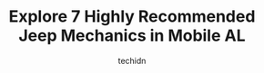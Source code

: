 ---
layout: ampstory
image: https://images.unsplash.com/photo-1653047256226-5abbfa82f1d7?ixlib=rb-4.0.3&ixid=MnwxMjA3fDB8MHxwaG90by1wYWdlfHx8fGVufDB8fHx8&auto=format&fit=crop&w=640&h=853&q=80
author: techidn
featured: false
description: When it comes to maintaining and repairing your vehicle in Mobile AL, USA, you deserve nothing but the best. Thats why the 7 best Jeep Mechanic in the area are here to offer their expertise
title: Explore 7 Highly Recommended Jeep Mechanics in Mobile AL
cover:
   title: Explore 7 Highly Recommended Jeep Mechanics in Mobile AL
   subtitle: Rickpate
   background: https://images.unsplash.com/photo-1653047256226-5abbfa82f1d7?ixlib=rb-4.0.3&ixid=MnwxMjA3fDB8MHxwaG90by1wYWdlfHx8fGVufDB8fHx8&auto=format&fit=crop&w=640&h=853&q=80

pages: 
 - layout: thirds
   top: <h1>#1 AutoNation Chrysler Dodge Jeep RAM Mobile Service Center</h1>
   bottom: "<p>My man Michael Robinson was my Service Advisor and DID NOT let me down! I went to see him, told him what I needed, and he went above and beyond to make sure I was taken c</p>"
   background: https://www.knot35.com/toplist/wp-content/uploads/2023/06/best-jeep-mechanic-1-in-mobile-al-1685831879.jpeg
   backgroundblur: true
 - layout: thirds
   top: <h1>#2 Gulf Coast Tire & Auto Repair</h1>
   bottom: "<p>4058 Moffett Rd, Mobile, AL 36618, United States</p>"
   background: https://www.knot35.com/toplist/wp-content/uploads/2023/06/best-jeep-mechanic-2-in-mobile-al-1685831879.jpeg
   cta:
      link: https://www.knot35.com/toplist/explore-7-highly-recommended-jeep-mechanics-in-mobile-al/
      text: Explore 7 Highly Recommended Jeep Mechanics in Mobile AL
 - layout: thirds
   top: <h1>#3 Bodifords Automotive</h1>
   bottom: "<p>105 Border Cir E #4516, Mobile, AL 36608, United States</p>"
   background: https://www.knot35.com/toplist/wp-content/uploads/2023/06/best-jeep-mechanic-3-in-mobile-al-1685831880.jpeg
   cta:
      link: https://www.knot35.com/toplist/explore-7-highly-recommended-jeep-mechanics-in-mobile-al/
      text: Explore 7 Highly Recommended Jeep Mechanics in Mobile AL
 - layout: thirds
   top: <h1>#4 Fadallas Auto Air</h1>
   bottom: "<p>7310 Airport Blvd, Mobile, AL 36608, United States</p>"
   background: https://images.unsplash.com/photo-1557672172-298e090bd0f1?ixlib=rb-4.0.3&ixid=MnwxMjA3fDB8MHxwaG90by1wYWdlfHx8fGVufDB8fHx8&auto=format&fit=crop&w=640&h=853&q=80
   cta:
      link: https://www.knot35.com/toplist/explore-7-highly-recommended-jeep-mechanics-in-mobile-al/
      text: Explore 7 Highly Recommended Jeep Mechanics in Mobile AL
 - layout: thirds
   top: <h1>#5 Specialty Transmission & Automotive</h1>
   bottom: "<p>3927 Government Blvd H, Mobile, AL 36693, United States</p>"
   background: https://images.unsplash.com/photo-1618556658017-fd9c732d1360?ixlib=rb-4.0.3&ixid=MnwxMjA3fDB8MHxwaG90by1wYWdlfHx8fGVufDB8fHx8&auto=format&fit=crop&w=640&h=853&q=80
   cta:
      link: https://www.knot35.com/toplist/explore-7-highly-recommended-jeep-mechanics-in-mobile-al/
      text: Explore 7 Highly Recommended Jeep Mechanics in Mobile AL
 - layout: thirds
   top: <h1>#6 Resters Auto, Inc.</h1>
   bottom: "<p>7850 Zeigler Blvd, Mobile, AL 36608, United States</p>"
   background: https://images.unsplash.com/photo-1608411404720-c8f0417bcdba?ixlib=rb-4.0.3&ixid=MnwxMjA3fDB8MHxwaG90by1wYWdlfHx8fGVufDB8fHx8&auto=format&fit=crop&w=640&h=853&q=80
   cta:
      link: https://www.knot35.com/toplist/explore-7-highly-recommended-jeep-mechanics-in-mobile-al/
      text: Explore 7 Highly Recommended Jeep Mechanics in Mobile AL
 - layout: thirds
   top: <h1>#7 German Automotive Services</h1>
   bottom: "<p>3747 Government Blvd suite a, Mobile, AL 36693, United States</p>"
   background: https://images.unsplash.com/photo-1509114397022-ed747cca3f65?ixlib=rb-4.0.3&ixid=MnwxMjA3fDB8MHxwaG90by1wYWdlfHx8fGVufDB8fHx8&auto=format&fit=crop&w=640&h=853&q=80
   cta:
      link: https://www.knot35.com/toplist/explore-7-highly-recommended-jeep-mechanics-in-mobile-al/
      text: Explore 7 Highly Recommended Jeep Mechanics in Mobile AL
 - layout: thirds
   middle: Continue reading...
   background: https://images.unsplash.com/photo-1496096265110-f83ad7f96608?ixlib=rb-4.0.3&ixid=MnwxMjA3fDB8MHxwaG90by1wYWdlfHx8fGVufDB8fHx8&auto=format&fit=crop&w=640&h=853&q=80
   cta:
      link: https://www.knot35.com/toplist/explore-7-highly-recommended-jeep-mechanics-in-mobile-al/
      text: Explore 7 Highly Recommended Jeep Mechanics in Mobile AL
      
---
